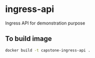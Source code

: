 # ingress-api
Ingress API for demonstration purpose

## To build image

```bash
docker build -t capstone-ingress-api .
```